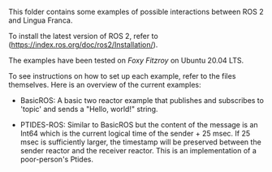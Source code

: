 This folder contains some examples of possible interactions between ROS 2 and Lingua Franca.

To install the latest version of ROS 2, refer to (https://index.ros.org/doc/ros2/Installation/).

The examples have been tested on *Foxy Fitzroy* on Ubuntu 20.04 LTS.

To see instructions on how to set up each example, refer to the files themselves. Here is an
overview of the current examples:

- BasicROS: A basic two reactor example that publishes and subscribes to 'topic' and sends a "Hello, world!" string.

- PTIDES-ROS: Similar to BasicROS but the content of the message is an Int64 which is the current logical time of
              the sender + 25 msec. If 25 msec is sufficiently larger, the timestamp will be preserved between the
              sender reactor and the receiver reactor. This is an implementation of a poor-person's Ptides.

